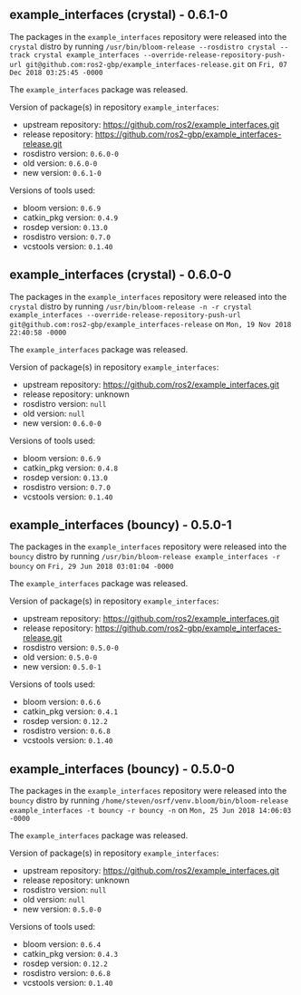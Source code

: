 ## example_interfaces (crystal) - 0.6.1-0

The packages in the `example_interfaces` repository were released into the `crystal` distro by running `/usr/bin/bloom-release --rosdistro crystal --track crystal example_interfaces --override-release-repository-push-url git@github.com:ros2-gbp/example_interfaces-release.git` on `Fri, 07 Dec 2018 03:25:45 -0000`

The `example_interfaces` package was released.

Version of package(s) in repository `example_interfaces`:

- upstream repository: https://github.com/ros2/example_interfaces.git
- release repository: https://github.com/ros2-gbp/example_interfaces-release.git
- rosdistro version: `0.6.0-0`
- old version: `0.6.0-0`
- new version: `0.6.1-0`

Versions of tools used:

- bloom version: `0.6.9`
- catkin_pkg version: `0.4.9`
- rosdep version: `0.13.0`
- rosdistro version: `0.7.0`
- vcstools version: `0.1.40`


## example_interfaces (crystal) - 0.6.0-0

The packages in the `example_interfaces` repository were released into the `crystal` distro by running `/usr/bin/bloom-release -n -r crystal example_interfaces --override-release-repository-push-url git@github.com:ros2-gbp/example_interfaces-release` on `Mon, 19 Nov 2018 22:40:58 -0000`

The `example_interfaces` package was released.

Version of package(s) in repository `example_interfaces`:

- upstream repository: https://github.com/ros2/example_interfaces.git
- release repository: unknown
- rosdistro version: `null`
- old version: `null`
- new version: `0.6.0-0`

Versions of tools used:

- bloom version: `0.6.9`
- catkin_pkg version: `0.4.8`
- rosdep version: `0.13.0`
- rosdistro version: `0.7.0`
- vcstools version: `0.1.40`


## example_interfaces (bouncy) - 0.5.0-1

The packages in the `example_interfaces` repository were released into the `bouncy` distro by running `/usr/bin/bloom-release example_interfaces -r bouncy` on `Fri, 29 Jun 2018 03:01:04 -0000`

The `example_interfaces` package was released.

Version of package(s) in repository `example_interfaces`:

- upstream repository: https://github.com/ros2/example_interfaces.git
- release repository: https://github.com/ros2-gbp/example_interfaces-release.git
- rosdistro version: `0.5.0-0`
- old version: `0.5.0-0`
- new version: `0.5.0-1`

Versions of tools used:

- bloom version: `0.6.6`
- catkin_pkg version: `0.4.1`
- rosdep version: `0.12.2`
- rosdistro version: `0.6.8`
- vcstools version: `0.1.40`


## example_interfaces (bouncy) - 0.5.0-0

The packages in the `example_interfaces` repository were released into the `bouncy` distro by running `/home/steven/osrf/venv.bloom/bin/bloom-release example_interfaces -t bouncy -r bouncy -n` on `Mon, 25 Jun 2018 14:06:03 -0000`

The `example_interfaces` package was released.

Version of package(s) in repository `example_interfaces`:

- upstream repository: https://github.com/ros2/example_interfaces.git
- release repository: unknown
- rosdistro version: `null`
- old version: `null`
- new version: `0.5.0-0`

Versions of tools used:

- bloom version: `0.6.4`
- catkin_pkg version: `0.4.3`
- rosdep version: `0.12.2`
- rosdistro version: `0.6.8`
- vcstools version: `0.1.40`


